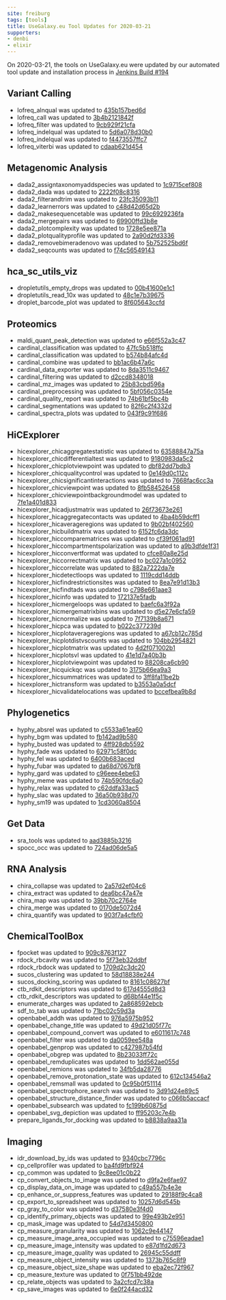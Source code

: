 ```yaml
---
site: freiburg
tags: [tools]
title: UseGalaxy.eu Tool Updates for 2020-03-21
supporters:
- denbi
- elixir
---
```


On 2020-03-21, the tools on UseGalaxy.eu were updated by our automated tool update and installation process in [Jenkins Build #194](https://build.galaxyproject.eu/job/usegalaxy-eu/job/install-tools/#194/)


## Variant Calling

- lofreq_alnqual was updated to [435b157bed6d](https://toolshed.g2.bx.psu.edu/view/iuc/lofreq_alnqual/435b157bed6d)
- lofreq_call was updated to [3b4b2121842f](https://toolshed.g2.bx.psu.edu/view/iuc/lofreq_call/3b4b2121842f)
- lofreq_filter was updated to [9cb929f21cfa](https://toolshed.g2.bx.psu.edu/view/iuc/lofreq_filter/9cb929f21cfa)
- lofreq_indelqual was updated to [5d6a078d30b0](https://toolshed.g2.bx.psu.edu/view/iuc/lofreq_indelqual/5d6a078d30b0)
- lofreq_indelqual was updated to [f4473557ffc7](https://toolshed.g2.bx.psu.edu/view/iuc/lofreq_indelqual/f4473557ffc7)
- lofreq_viterbi was updated to [cdaab621d454](https://toolshed.g2.bx.psu.edu/view/iuc/lofreq_viterbi/cdaab621d454)

## Metagenomic Analysis

- dada2_assigntaxonomyaddspecies was updated to [1c9715cef808](https://toolshed.g2.bx.psu.edu/view/iuc/dada2_assigntaxonomyaddspecies/1c9715cef808)
- dada2_dada was updated to [2222f08c8316](https://toolshed.g2.bx.psu.edu/view/iuc/dada2_dada/2222f08c8316)
- dada2_filterandtrim was updated to [23fc35093b11](https://toolshed.g2.bx.psu.edu/view/iuc/dada2_filterandtrim/23fc35093b11)
- dada2_learnerrors was updated to [c48d42d65d2b](https://toolshed.g2.bx.psu.edu/view/iuc/dada2_learnerrors/c48d42d65d2b)
- dada2_makesequencetable was updated to [99c6929236fa](https://toolshed.g2.bx.psu.edu/view/iuc/dada2_makesequencetable/99c6929236fa)
- dada2_mergepairs was updated to [69900ffd3b8e](https://toolshed.g2.bx.psu.edu/view/iuc/dada2_mergepairs/69900ffd3b8e)
- dada2_plotcomplexity was updated to [1728e5ee871a](https://toolshed.g2.bx.psu.edu/view/iuc/dada2_plotcomplexity/1728e5ee871a)
- dada2_plotqualityprofile was updated to [2a90d2fd3336](https://toolshed.g2.bx.psu.edu/view/iuc/dada2_plotqualityprofile/2a90d2fd3336)
- dada2_removebimeradenovo was updated to [5b752525bd6f](https://toolshed.g2.bx.psu.edu/view/iuc/dada2_removebimeradenovo/5b752525bd6f)
- dada2_seqcounts was updated to [f74c56549143](https://toolshed.g2.bx.psu.edu/view/iuc/dada2_seqcounts/f74c56549143)

## hca_sc_utils_viz

- dropletutils_empty_drops was updated to [00b41600e1c1](https://toolshed.g2.bx.psu.edu/view/ebi-gxa/dropletutils_empty_drops/00b41600e1c1)
- dropletutils_read_10x was updated to [48c1e7b39675](https://toolshed.g2.bx.psu.edu/view/ebi-gxa/dropletutils_read_10x/48c1e7b39675)
- droplet_barcode_plot was updated to [8f605643ccfd](https://toolshed.g2.bx.psu.edu/view/ebi-gxa/droplet_barcode_plot/8f605643ccfd)

## Proteomics

- maldi_quant_peak_detection was updated to [e66f552a3c47](https://toolshed.g2.bx.psu.edu/view/galaxyp/maldi_quant_peak_detection/e66f552a3c47)
- cardinal_classification was updated to [47fc5b518ffc](https://toolshed.g2.bx.psu.edu/view/galaxyp/cardinal_classification/47fc5b518ffc)
- cardinal_classification was updated to [b574b84afc4d](https://toolshed.g2.bx.psu.edu/view/galaxyp/cardinal_classification/b574b84afc4d)
- cardinal_combine was updated to [bb1ac6b47a6c](https://toolshed.g2.bx.psu.edu/view/galaxyp/cardinal_combine/bb1ac6b47a6c)
- cardinal_data_exporter was updated to [8da3511c9467](https://toolshed.g2.bx.psu.edu/view/galaxyp/cardinal_data_exporter/8da3511c9467)
- cardinal_filtering was updated to [d2ccd8348018](https://toolshed.g2.bx.psu.edu/view/galaxyp/cardinal_filtering/d2ccd8348018)
- cardinal_mz_images was updated to [25b83cbd596a](https://toolshed.g2.bx.psu.edu/view/galaxyp/cardinal_mz_images/25b83cbd596a)
- cardinal_preprocessing was updated to [5bf056c0354e](https://toolshed.g2.bx.psu.edu/view/galaxyp/cardinal_preprocessing/5bf056c0354e)
- cardinal_quality_report was updated to [74b61bf5bc4b](https://toolshed.g2.bx.psu.edu/view/galaxyp/cardinal_quality_report/74b61bf5bc4b)
- cardinal_segmentations was updated to [82f6c2f4332d](https://toolshed.g2.bx.psu.edu/view/galaxyp/cardinal_segmentations/82f6c2f4332d)
- cardinal_spectra_plots was updated to [043f9c91f686](https://toolshed.g2.bx.psu.edu/view/galaxyp/cardinal_spectra_plots/043f9c91f686)


## HiCExplorer

- hicexplorer_chicaggregatestatistic was updated to [63588847a75a](https://toolshed.g2.bx.psu.edu/view/bgruening/hicexplorer_chicaggregatestatistic/63588847a75a)
- hicexplorer_chicdifferentialtest was updated to [9180983da5c2](https://toolshed.g2.bx.psu.edu/view/bgruening/hicexplorer_chicdifferentialtest/9180983da5c2)
- hicexplorer_chicplotviewpoint was updated to [dbf82dd7bdb3](https://toolshed.g2.bx.psu.edu/view/bgruening/hicexplorer_chicplotviewpoint/dbf82dd7bdb3)
- hicexplorer_chicqualitycontrol was updated to [0e149d0c112c](https://toolshed.g2.bx.psu.edu/view/bgruening/hicexplorer_chicqualitycontrol/0e149d0c112c)
- hicexplorer_chicsignificantinteractions was updated to [7668fac6cc3a](https://toolshed.g2.bx.psu.edu/view/bgruening/hicexplorer_chicsignificantinteractions/7668fac6cc3a)
- hicexplorer_chicviewpoint was updated to [8fb584526458](https://toolshed.g2.bx.psu.edu/view/bgruening/hicexplorer_chicviewpoint/8fb584526458)
- hicexplorer_chicviewpointbackgroundmodel was updated to [7fe1a401d833](https://toolshed.g2.bx.psu.edu/view/bgruening/hicexplorer_chicviewpointbackgroundmodel/7fe1a401d833)
- hicexplorer_hicadjustmatrix was updated to [26f73673e261](https://toolshed.g2.bx.psu.edu/view/bgruening/hicexplorer_hicadjustmatrix/26f73673e261)
- hicexplorer_hicaggregatecontacts was updated to [4ba4b59dcff1](https://toolshed.g2.bx.psu.edu/view/bgruening/hicexplorer_hicaggregatecontacts/4ba4b59dcff1)
- hicexplorer_hicaverageregions was updated to [9b02bf402560](https://toolshed.g2.bx.psu.edu/view/bgruening/hicexplorer_hicaverageregions/9b02bf402560)
- hicexplorer_hicbuildmatrix was updated to [6152fc6da3dc](https://toolshed.g2.bx.psu.edu/view/bgruening/hicexplorer_hicbuildmatrix/6152fc6da3dc)
- hicexplorer_hiccomparematrices was updated to [cf39f061ad91](https://toolshed.g2.bx.psu.edu/view/bgruening/hicexplorer_hiccomparematrices/cf39f061ad91)
- hicexplorer_hiccompartmentspolarization was updated to [a9b3dfde1f31](https://toolshed.g2.bx.psu.edu/view/bgruening/hicexplorer_hiccompartmentspolarization/a9b3dfde1f31)
- hicexplorer_hicconvertformat was updated to [cfce80a8e25d](https://toolshed.g2.bx.psu.edu/view/bgruening/hicexplorer_hicconvertformat/cfce80a8e25d)
- hicexplorer_hiccorrectmatrix was updated to [bc027a1c0952](https://toolshed.g2.bx.psu.edu/view/bgruening/hicexplorer_hiccorrectmatrix/bc027a1c0952)
- hicexplorer_hiccorrelate was updated to [882a7222da7e](https://toolshed.g2.bx.psu.edu/view/bgruening/hicexplorer_hiccorrelate/882a7222da7e)
- hicexplorer_hicdetectloops was updated to [1119cdd14ddb](https://toolshed.g2.bx.psu.edu/view/bgruening/hicexplorer_hicdetectloops/1119cdd14ddb)
- hicexplorer_hicfindrestrictionsites was updated to [8ea7e91d13b3](https://toolshed.g2.bx.psu.edu/view/bgruening/hicexplorer_hicfindrestrictionsites/8ea7e91d13b3)
- hicexplorer_hicfindtads was updated to [c798e661aae3](https://toolshed.g2.bx.psu.edu/view/bgruening/hicexplorer_hicfindtads/c798e661aae3)
- hicexplorer_hicinfo was updated to [172137e5fadb](https://toolshed.g2.bx.psu.edu/view/bgruening/hicexplorer_hicinfo/172137e5fadb)
- hicexplorer_hicmergeloops was updated to [baefc6a3f92a](https://toolshed.g2.bx.psu.edu/view/bgruening/hicexplorer_hicmergeloops/baefc6a3f92a)
- hicexplorer_hicmergematrixbins was updated to [d5e27e6cfa59](https://toolshed.g2.bx.psu.edu/view/bgruening/hicexplorer_hicmergematrixbins/d5e27e6cfa59)
- hicexplorer_hicnormalize was updated to [7f7139b8a671](https://toolshed.g2.bx.psu.edu/view/bgruening/hicexplorer_hicnormalize/7f7139b8a671)
- hicexplorer_hicpca was updated to [b022c377239d](https://toolshed.g2.bx.psu.edu/view/bgruening/hicexplorer_hicpca/b022c377239d)
- hicexplorer_hicplotaverageregions was updated to [a67cb12c785d](https://toolshed.g2.bx.psu.edu/view/bgruening/hicexplorer_hicplotaverageregions/a67cb12c785d)
- hicexplorer_hicplotdistvscounts was updated to [104bb2954821](https://toolshed.g2.bx.psu.edu/view/bgruening/hicexplorer_hicplotdistvscounts/104bb2954821)
- hicexplorer_hicplotmatrix was updated to [4d2f071002b1](https://toolshed.g2.bx.psu.edu/view/bgruening/hicexplorer_hicplotmatrix/4d2f071002b1)
- hicexplorer_hicplotsvl was updated to [41e1d7a40b3b](https://toolshed.g2.bx.psu.edu/view/bgruening/hicexplorer_hicplotsvl/41e1d7a40b3b)
- hicexplorer_hicplotviewpoint was updated to [88208ca6cb90](https://toolshed.g2.bx.psu.edu/view/bgruening/hicexplorer_hicplotviewpoint/88208ca6cb90)
- hicexplorer_hicquickqc was updated to [3175b66ea9a3](https://toolshed.g2.bx.psu.edu/view/bgruening/hicexplorer_hicquickqc/3175b66ea9a3)
- hicexplorer_hicsummatrices was updated to [3ff8fa11be2b](https://toolshed.g2.bx.psu.edu/view/bgruening/hicexplorer_hicsummatrices/3ff8fa11be2b)
- hicexplorer_hictransform was updated to [b3553a0a5dcf](https://toolshed.g2.bx.psu.edu/view/bgruening/hicexplorer_hictransform/b3553a0a5dcf)
- hicexplorer_hicvalidatelocations was updated to [bccefbea9b8d](https://toolshed.g2.bx.psu.edu/view/bgruening/hicexplorer_hicvalidatelocations/bccefbea9b8d)


## Phylogenetics

- hyphy_absrel was updated to [c5533a61ea60](https://toolshed.g2.bx.psu.edu/view/iuc/hyphy_absrel/c5533a61ea60)
- hyphy_bgm was updated to [fb142ad9b580](https://toolshed.g2.bx.psu.edu/view/iuc/hyphy_bgm/fb142ad9b580)
- hyphy_busted was updated to [4ff928db5592](https://toolshed.g2.bx.psu.edu/view/iuc/hyphy_busted/4ff928db5592)
- hyphy_fade was updated to [62971c58f0dc](https://toolshed.g2.bx.psu.edu/view/iuc/hyphy_fade/62971c58f0dc)
- hyphy_fel was updated to [6400b683aced](https://toolshed.g2.bx.psu.edu/view/iuc/hyphy_fel/6400b683aced)
- hyphy_fubar was updated to [da68d7067bf8](https://toolshed.g2.bx.psu.edu/view/iuc/hyphy_fubar/da68d7067bf8)
- hyphy_gard was updated to [c96eee4ebe63](https://toolshed.g2.bx.psu.edu/view/iuc/hyphy_gard/c96eee4ebe63)
- hyphy_meme was updated to [74b590fdc6a0](https://toolshed.g2.bx.psu.edu/view/iuc/hyphy_meme/74b590fdc6a0)
- hyphy_relax was updated to [c62ddfa33ac5](https://toolshed.g2.bx.psu.edu/view/iuc/hyphy_relax/c62ddfa33ac5)
- hyphy_slac was updated to [36a50b938d70](https://toolshed.g2.bx.psu.edu/view/iuc/hyphy_slac/36a50b938d70)
- hyphy_sm19 was updated to [1cd3060a8504](https://toolshed.g2.bx.psu.edu/view/iuc/hyphy_sm19/1cd3060a8504)

## Get Data

- sra_tools was updated to [aad3885b3216](https://toolshed.g2.bx.psu.edu/view/iuc/sra_tools/aad3885b3216)
- spocc_occ was updated to [724ad06de5a5](https://toolshed.g2.bx.psu.edu/view/ecology/spocc_occ/724ad06de5a5)

## RNA Analysis

- chira_collapse was updated to [2a57d2ef04c6](https://toolshed.g2.bx.psu.edu/view/iuc/chira_collapse/2a57d2ef04c6)
- chira_extract was updated to [dea6bc47a47e](https://toolshed.g2.bx.psu.edu/view/iuc/chira_extract/dea6bc47a47e)
- chira_map was updated to [39bb70c2764e](https://toolshed.g2.bx.psu.edu/view/iuc/chira_map/39bb70c2764e)
- chira_merge was updated to [0170de5072d4](https://toolshed.g2.bx.psu.edu/view/iuc/chira_merge/0170de5072d4)
- chira_quantify was updated to [903f7a4cfbf0](https://toolshed.g2.bx.psu.edu/view/iuc/chira_quantify/903f7a4cfbf0)

## ChemicalToolBox

- fpocket was updated to [909c8763f127](https://toolshed.g2.bx.psu.edu/view/bgruening/fpocket/909c8763f127)
- rdock_rbcavity was updated to [5f73eb32ddbf](https://toolshed.g2.bx.psu.edu/view/bgruening/rdock_rbcavity/5f73eb32ddbf)
- rdock_rbdock was updated to [1709d2c3dc20](https://toolshed.g2.bx.psu.edu/view/bgruening/rdock_rbdock/1709d2c3dc20)
- sucos_clustering was updated to [58d18838e244](https://toolshed.g2.bx.psu.edu/view/bgruening/sucos_clustering/58d18838e244)
- sucos_docking_scoring was updated to [8161c08627bf](https://toolshed.g2.bx.psu.edu/view/bgruening/sucos_docking_scoring/8161c08627bf)
- ctb_rdkit_descriptors was updated to [617d4555d8d3](https://toolshed.g2.bx.psu.edu/view/bgruening/ctb_rdkit_descriptors/617d4555d8d3)
- ctb_rdkit_descriptors was updated to [d68bf44e1f5c](https://toolshed.g2.bx.psu.edu/view/bgruening/ctb_rdkit_descriptors/d68bf44e1f5c)
- enumerate_charges was updated to [2a868592ebcb](https://toolshed.g2.bx.psu.edu/view/bgruening/enumerate_charges/2a868592ebcb)
- sdf_to_tab was updated to [71bc02c59d3a](https://toolshed.g2.bx.psu.edu/view/bgruening/sdf_to_tab/71bc02c59d3a)
- openbabel_addh was updated to [976a5975b952](https://toolshed.g2.bx.psu.edu/view/bgruening/openbabel_addh/976a5975b952)
- openbabel_change_title was updated to [49d21d05f77c](https://toolshed.g2.bx.psu.edu/view/bgruening/openbabel_change_title/49d21d05f77c)
- openbabel_compound_convert was updated to [e6011617c748](https://toolshed.g2.bx.psu.edu/view/bgruening/openbabel_compound_convert/e6011617c748)
- openbabel_filter was updated to [da0059ee548a](https://toolshed.g2.bx.psu.edu/view/bgruening/openbabel_filter/da0059ee548a)
- openbabel_genprop was updated to [c427987b54fd](https://toolshed.g2.bx.psu.edu/view/bgruening/openbabel_genprop/c427987b54fd)
- openbabel_obgrep was updated to [8b23033ff72c](https://toolshed.g2.bx.psu.edu/view/bgruening/openbabel_obgrep/8b23033ff72c)
- openbabel_remduplicates was updated to [1dd562ae055d](https://toolshed.g2.bx.psu.edu/view/bgruening/openbabel_remduplicates/1dd562ae055d)
- openbabel_remions was updated to [34fb5da28776](https://toolshed.g2.bx.psu.edu/view/bgruening/openbabel_remions/34fb5da28776)
- openbabel_remove_protonation_state was updated to [612c134546a2](https://toolshed.g2.bx.psu.edu/view/bgruening/openbabel_remove_protonation_state/612c134546a2)
- openbabel_remsmall was updated to [0c95b0f51114](https://toolshed.g2.bx.psu.edu/view/bgruening/openbabel_remsmall/0c95b0f51114)
- openbabel_spectrophore_search was updated to [3d91d24e89c5](https://toolshed.g2.bx.psu.edu/view/bgruening/openbabel_spectrophore_search/3d91d24e89c5)
- openbabel_structure_distance_finder was updated to [c066b5accacf](https://toolshed.g2.bx.psu.edu/view/bgruening/openbabel_structure_distance_finder/c066b5accacf)
- openbabel_subsearch was updated to [fc199b60875d](https://toolshed.g2.bx.psu.edu/view/bgruening/openbabel_subsearch/fc199b60875d)
- openbabel_svg_depiction was updated to [ff95203c7e4b](https://toolshed.g2.bx.psu.edu/view/bgruening/openbabel_svg_depiction/ff95203c7e4b)
- prepare_ligands_for_docking was updated to [b8838a9aa31a](https://toolshed.g2.bx.psu.edu/view/bgruening/prepare_ligands_for_docking/b8838a9aa31a)


## Imaging

- idr_download_by_ids was updated to [9340cbc7796c](https://toolshed.g2.bx.psu.edu/view/iuc/idr_download_by_ids/9340cbc7796c)
- cp_cellprofiler was updated to [ba4fd9fbf924](https://toolshed.g2.bx.psu.edu/view/bgruening/cp_cellprofiler/ba4fd9fbf924)
- cp_common was updated to [9c8ee01c0b22](https://toolshed.g2.bx.psu.edu/view/bgruening/cp_common/9c8ee01c0b22)
- cp_convert_objects_to_image was updated to [d9fa2e6fae97](https://toolshed.g2.bx.psu.edu/view/bgruening/cp_convert_objects_to_image/d9fa2e6fae97)
- cp_display_data_on_image was updated to [c49a557b4e3e](https://toolshed.g2.bx.psu.edu/view/bgruening/cp_display_data_on_image/c49a557b4e3e)
- cp_enhance_or_suppress_features was updated to [29188f9c4ca8](https://toolshed.g2.bx.psu.edu/view/bgruening/cp_enhance_or_suppress_features/29188f9c4ca8)
- cp_export_to_spreadsheet was updated to [10257d6d545b](https://toolshed.g2.bx.psu.edu/view/bgruening/cp_export_to_spreadsheet/10257d6d545b)
- cp_gray_to_color was updated to [d37580e3f4d0](https://toolshed.g2.bx.psu.edu/view/bgruening/cp_gray_to_color/d37580e3f4d0)
- cp_identify_primary_objects was updated to [99e493b2e951](https://toolshed.g2.bx.psu.edu/view/bgruening/cp_identify_primary_objects/99e493b2e951)
- cp_mask_image was updated to [54d7d3450800](https://toolshed.g2.bx.psu.edu/view/bgruening/cp_mask_image/54d7d3450800)
- cp_measure_granularity was updated to [1062c9e44147](https://toolshed.g2.bx.psu.edu/view/bgruening/cp_measure_granularity/1062c9e44147)
- cp_measure_image_area_occupied was updated to [c75596eadae1](https://toolshed.g2.bx.psu.edu/view/bgruening/cp_measure_image_area_occupied/c75596eadae1)
- cp_measure_image_intensity was updated to [e87d1fd2d673](https://toolshed.g2.bx.psu.edu/view/bgruening/cp_measure_image_intensity/e87d1fd2d673)
- cp_measure_image_quality was updated to [26945c55ddff](https://toolshed.g2.bx.psu.edu/view/bgruening/cp_measure_image_quality/26945c55ddff)
- cp_measure_object_intensity was updated to [1373b765c8f9](https://toolshed.g2.bx.psu.edu/view/bgruening/cp_measure_object_intensity/1373b765c8f9)
- cp_measure_object_size_shape was updated to [eba2ec72f967](https://toolshed.g2.bx.psu.edu/view/bgruening/cp_measure_object_size_shape/eba2ec72f967)
- cp_measure_texture was updated to [0f751bb492de](https://toolshed.g2.bx.psu.edu/view/bgruening/cp_measure_texture/0f751bb492de)
- cp_relate_objects was updated to [3a2cfcd7c38a](https://toolshed.g2.bx.psu.edu/view/bgruening/cp_relate_objects/3a2cfcd7c38a)
- cp_save_images was updated to [6e0f244acd32](https://toolshed.g2.bx.psu.edu/view/bgruening/cp_save_images/6e0f244acd32)


